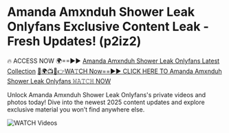 # Amanda Amxnduh Shower Leak Onlyfans Exclusive Content Leak - Fresh Updates! (p2iz2)

🔥 ACCESS NOW 🌍==►► <a href="https://tinyurl.com/3fjeunct" rel="nofollow">Amanda Amxnduh Shower Leak Onlyfans Latest Collection</a></h3>
[🔴🌍📺📱👉WA𝚃CH Now==►► CLICK HERE TO Amanda Amxnduh Shower Leak Onlyfans 𝚆𝙰𝚃𝙲𝙷 NOW](https://tinyurl.com/3fjeunct)

Unlock Amanda Amxnduh Shower Leak Onlyfans's private videos and photos today! Dive into the newest 2025 content updates and explore exclusive material you won’t find anywhere else.


<a href="https://tinyurl.com/3fjeunct" rel="nofollow" data-target="animated-image.originalLink"><img src="https://camo.githubusercontent.com/8a4f000d20f83aca3bf7ec5f350d767afa0574a8a352519fd8cfa583a6f93a33/68747470733a2f2f692e696d6775722e636f6d2f644a486b345a712e676966" alt="WATCH Videos" data-canonical-src="https://i.imgur.com/dJHk4Zq.gif" style="max-width: 100%; display: inline-block;" data-target="animated-image.originalImage"></a>
